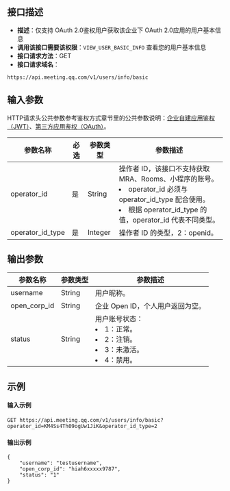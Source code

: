 ## 接口描述
- **描述**：仅支持 OAuth 2.0鉴权用户获取该企业下 OAuth 2.0应用的用户基本信息
- **调用该接口需要该权限**：`VIEW_USER_BASIC_INFO` 查看您的用户基本信息
- **接口请求方法**：GET
- **接口请求域名**：
```Plaintext
https://api.meeting.qq.com/v1/users/info/basic
```

## 输入参数
HTTP请求头公共参数参考鉴权方式章节里的公共参数说明：[企业自建应用鉴权（JWT）](https://cloud.tencent.com/document/product/1095/42413)、[第三方应用鉴权（OAuth）](https://cloud.tencent.com/document/product/1095/51257)。

| 参数名称         | 必选 | 参数类型 | 参数描述                                                     |
| ---------------- | ---- | -------- | ------------------------------------------------------------ |
| operator_id      | 是   | String   | 操作者 ID，该接口不支持获取 MRA、Rooms、小程序的账号。<li>operator_id 必须与operator_id_type 配合使用。<li>根据 operator_id_type 的值，operator_id 代表不同类型。 |
| operator_id_type | 是   | Integer  | 操作者 ID 的类型，2：openid。                                  |


## 输出参数
| 参数名称     | 参数类型 | 参数描述                                |
| ------------ | -------- | --------------------------------------- |
| username     | String   | 用户昵称。                                |
| open_corp_id | String   | 企业 Open ID，个人用户返回为空。         |
| status       | String   | 用户账号状态：<li>1：正常。<li>2：注销。<li>3：未激活。<li>4：禁用。 |


## 示例
#### 输入示例
```plaintext
GET https://api.meeting.qq.com/v1/users/info/basic?operator_id=KM4Ss4Th09ogUw1JiK&operator_id_type=2
```

#### 输出示例
```plaintext
{
    "username": "testusername",
    "open_corp_id": "hiah6xxxxx9787",
    "status": "1"
}
```

